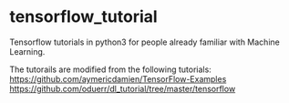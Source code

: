 # tensorflow_tutorial
Tensorflow tutorials in python3 for people already familiar with Machine Learning.

The tutorails are modified from the following tutorials:
https://github.com/aymericdamien/TensorFlow-Examples
https://github.com/oduerr/dl_tutorial/tree/master/tensorflow
